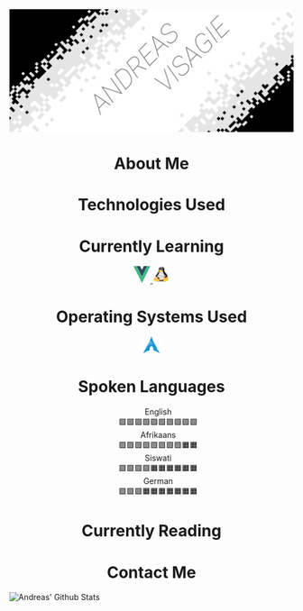 <img src="Resources/AVLogo.png" alt="Andreas Logo" align="center">
<!-- ABOUT ME -->
<h1 align="center"> About Me </h1>

<!-- TECHNOLOGIES -->
<h1 align="center"> Technologies Used </h1>
<div align="center">

</div>

<!-- LEARNING -->
<h1 align="center"> Currently Learning </h1>
<div align="center">
    <a href="https://vuejs.org/"> <img src="Resources/VueLogo.svg" width="30" height="30" alt="VueJS"> </a>
    <a href="https://www.linux.org/"> <img src="Resources/TuxLinux.png" width="30" height="30" alt="Linux"> </a>
</div>

<!-- OPERATING SYSTEMS -->
<h1 align="center"> Operating Systems Used </h1>
<div align="center">
    <a href="https://archlinux.org/"> <img src="Resources/ArchLogo.svg" width="30" height="30" alt="ArchLinux"> </a>
</div>

<!-- LANGUAGES SPOKEN -->
<h1 align="center"> Spoken Languages </h1>
<div align="center">
<ul style="list-style: none;">
    <li> 
        English         
    </li>
    <a>🟩🟩🟩🟩🟩🟩🟩🟩🟩🟩</a>
    <li> 
        Afrikaans       
    </li>
    <a>🟩🟩🟩🟩🟩🟩🟩🟩🟧🟧</a>
    <li> 
        Siswati
    </li>
    <a>🟩🟩🟩🟩🟧🟧🟧🟧🟧🟧</a>
    <li>
        German
    </li>
    <a>🟩🟩🟩🟧🟧🟧🟧🟧🟧🟧</a>
</ul>    
</div>

<!-- READING -->
<h1 align="center"> Currently Reading </h1>

<!-- CONTACT -->
<h1 align="center"> Contact Me </h1>


![Andreas' Github Stats](https://github-readme-stats.vercel.app/api?username=PurpleAxe&count_private=true&show_icons=true&theme=transparent)

